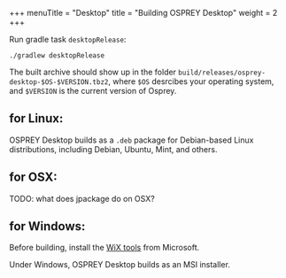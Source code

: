 +++
menuTitle = "Desktop"
title = "Building OSPREY Desktop"
weight = 2
+++


Run gradle task `desktopRelease`:
```shell
./gradlew desktopRelease
```

The built archive should show up in the folder
`build/releases/osprey-desktop-$OS-$VERSION.tbz2`,
where `$OS` desrcibes your operating system,
and `$VERSION` is the current version of Osprey.


## for Linux:

OSPREY Desktop builds as a `.deb` package for Debian-based Linux
distributions, including Debian, Ubuntu, Mint, and others.

<!-- TODO: build RPMs for Fedora/RHEL/CentOS/Rocky/Alma/etc ? -->


## for OSX:

TODO: what does jpackage do on OSX?


## for Windows:

Before building, install the [WiX tools][wix] from Microsoft.

[wix]: https://wixtoolset.org/

Under Windows, OSPREY Desktop builds as an MSI installer.
